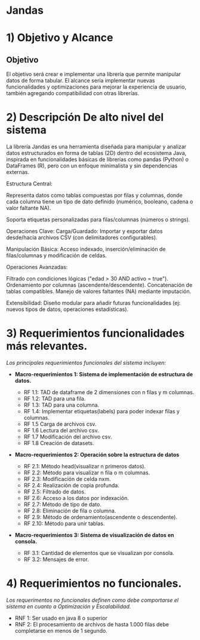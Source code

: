 # Jandas

# 1) Objetivo y Alcance

## Objetivo
El objetivo será crear e implementar una librería que permite manipular datos de forma tabular.
El alcance seria implementar nuevas funcionalidades y optimizaciones para mejorar la experiencia de usuario, también agregando compatibilidad con otras librerías.
	
# 2) Descripción De alto nivel del sistema

La librería Jandas es una herramienta diseñada para manipular y analizar datos estructurados en forma de tablas (2D) dentro del ecosistema Java, inspirada en funcionalidades básicas de librerías como pandas (Python) o DataFrames (R), pero con un enfoque minimalista y sin dependencias externas.

Estructura Central:

Representa datos como tablas compuestas por filas y columnas, donde cada columna tiene un tipo de dato definido (numérico, booleano, cadena o valor faltante NA).

Soporta etiquetas personalizadas para filas/columnas (números o strings).

Operaciones Clave:
Carga/Guardado: Importar y exportar datos desde/hacía archivos CSV (con delimitadores configurables).

Manipulación Básica: Acceso indexado, inserción/eliminación de filas/columnas y modificación de celdas.

Operaciones Avanzadas:

Filtrado con condiciones lógicas ("edad > 30 AND activo = true").
Ordenamiento por columnas (ascendente/descendente).
Concatenación de tablas compatibles.
Manejo de valores faltantes (NA) mediante imputación.

Extensibilidad:
Diseño modular para añadir futuras funcionalidades (ej: nuevos tipos de datos, operaciones estadísticas).

# 3) Requerimientos funcionalidades más relevantes.

_Los principales requerimientos funcionales del sistema incluyen:_

- **Macro-requerimientos 1: Sistema de implementación de estructura de datos.**

	- RF 1.1: TAD de dataframe de 2 dimensiones con n filas y m columnas.
	- RF 1.2: TAD para una fila.
	- RF 1.3: TAD para una columna.
	- RF 1.4: Implementar etiquetas(labels) para poder indexar filas y columnas.
	- RF 1.5 Carga de archivos csv.
	- RF 1.6 Lectura del archivo csv.
	- RF 1.7 Modificación del archivo csv.
	- RF 1.8 Creación de datasets.

- **Macro-requerimientos 2: Operación sobre la estructura de datos**
  - RF 2.1: Método head(visualizar n primeros datos).
  - RF 2.2: Método para visualizar n fila o m columnas.
  - RF 2.3: Modificación de celda nxm.
  - RF 2.4: Realización de copia profunda.
  - RF 2.5: Filtrado de datos.
  - RF 2.6: Acceso a los datos por indexación.
  - RF 2.7: Método de tipo de dato.
  - RF 2.8: Eliminación de fila o columna.
  - RF 2.9: Método de ordenamiento(ascendente o descendente).
  - RF 2.10: Método para unir tablas.

- **Macro-requerimientos 3: Sistema de visualización de datos en consola.**
  - RF 3.1: Cantidad de elementos que se visualizan por consola.
  - RF 3.2: Mensajes de error.

# 4) Requerimientos no funcionales.

_Los requerimentos no funcionales definen como debe comportarse el sistema en cuanto a Optimización y Escalabilidad._ 

- RNF 1: Ser usado en java 8 o superior
- RNF 2: El procesamiento de archivos de hasta 1.000 filas debe completarse en menos de 1 segundo.